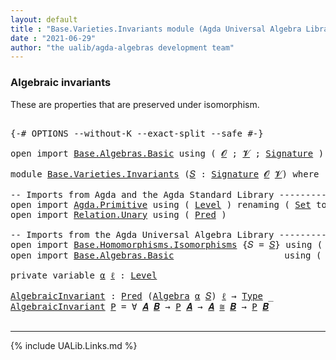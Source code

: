 ```yaml
---
layout: default
title : "Base.Varieties.Invariants module (Agda Universal Algebra Library)"
date : "2021-06-29"
author: "the ualib/agda-algebras development team"
---
```


### Algebraic invariants

These are properties that are preserved under isomorphism.

<pre class="Agda">

<a id="273" class="Symbol">{-#</a> <a id="277" class="Keyword">OPTIONS</a> <a id="285" class="Pragma">--without-K</a> <a id="297" class="Pragma">--exact-split</a> <a id="311" class="Pragma">--safe</a> <a id="318" class="Symbol">#-}</a>

<a id="323" class="Keyword">open</a> <a id="328" class="Keyword">import</a> <a id="335" href="Base.Algebras.Basic.html" class="Module">Base.Algebras.Basic</a> <a id="355" class="Keyword">using</a> <a id="361" class="Symbol">(</a> <a id="363" href="Base.Algebras.Basic.html#1160" class="Generalizable">𝓞</a> <a id="365" class="Symbol">;</a> <a id="367" href="Base.Algebras.Basic.html#1162" class="Generalizable">𝓥</a> <a id="369" class="Symbol">;</a> <a id="371" href="Base.Algebras.Basic.html#3888" class="Function">Signature</a> <a id="381" class="Symbol">)</a>

<a id="384" class="Keyword">module</a> <a id="391" href="Base.Varieties.Invariants.html" class="Module">Base.Varieties.Invariants</a> <a id="417" class="Symbol">(</a><a id="418" href="Base.Varieties.Invariants.html#418" class="Bound">𝑆</a> <a id="420" class="Symbol">:</a> <a id="422" href="Base.Algebras.Basic.html#3888" class="Function">Signature</a> <a id="432" href="Base.Algebras.Basic.html#1160" class="Generalizable">𝓞</a> <a id="434" href="Base.Algebras.Basic.html#1162" class="Generalizable">𝓥</a><a id="435" class="Symbol">)</a> <a id="437" class="Keyword">where</a>

<a id="444" class="Comment">-- Imports from Agda and the Agda Standard Library ---------------------</a>
<a id="517" class="Keyword">open</a> <a id="522" class="Keyword">import</a> <a id="529" href="Agda.Primitive.html" class="Module">Agda.Primitive</a> <a id="544" class="Keyword">using</a> <a id="550" class="Symbol">(</a> <a id="552" href="Agda.Primitive.html#597" class="Postulate">Level</a> <a id="558" class="Symbol">)</a> <a id="560" class="Keyword">renaming</a> <a id="569" class="Symbol">(</a> <a id="571" href="Agda.Primitive.html#326" class="Primitive">Set</a> <a id="575" class="Symbol">to</a> <a id="578" class="Primitive">Type</a> <a id="583" class="Symbol">)</a>
<a id="585" class="Keyword">open</a> <a id="590" class="Keyword">import</a> <a id="597" href="Relation.Unary.html" class="Module">Relation.Unary</a> <a id="612" class="Keyword">using</a> <a id="618" class="Symbol">(</a> <a id="620" href="Relation.Unary.html#1101" class="Function">Pred</a> <a id="625" class="Symbol">)</a>

<a id="628" class="Comment">-- Imports from the Agda Universal Algebra Library -------------------------------------------</a>
<a id="723" class="Keyword">open</a> <a id="728" class="Keyword">import</a> <a id="735" href="Base.Homomorphisms.Isomorphisms.html" class="Module">Base.Homomorphisms.Isomorphisms</a> <a id="767" class="Symbol">{</a><a id="768" class="Argument">𝑆</a> <a id="770" class="Symbol">=</a> <a id="772" href="Base.Varieties.Invariants.html#418" class="Bound">𝑆</a><a id="773" class="Symbol">}</a> <a id="775" class="Keyword">using</a> <a id="781" class="Symbol">(</a> <a id="783" href="Base.Homomorphisms.Isomorphisms.html#2378" class="Record Operator">_≅_</a> <a id="787" class="Symbol">)</a>
<a id="789" class="Keyword">open</a> <a id="794" class="Keyword">import</a> <a id="801" href="Base.Algebras.Basic.html" class="Module">Base.Algebras.Basic</a>                     <a id="841" class="Keyword">using</a> <a id="847" class="Symbol">(</a> <a id="849" href="Base.Algebras.Basic.html#6252" class="Function">Algebra</a> <a id="857" class="Symbol">)</a>

<a id="860" class="Keyword">private</a> <a id="868" class="Keyword">variable</a> <a id="877" href="Base.Varieties.Invariants.html#877" class="Generalizable">α</a> <a id="879" href="Base.Varieties.Invariants.html#879" class="Generalizable">ℓ</a> <a id="881" class="Symbol">:</a> <a id="883" href="Agda.Primitive.html#597" class="Postulate">Level</a>

<a id="AlgebraicInvariant"></a><a id="890" href="Base.Varieties.Invariants.html#890" class="Function">AlgebraicInvariant</a> <a id="909" class="Symbol">:</a> <a id="911" href="Relation.Unary.html#1101" class="Function">Pred</a> <a id="916" class="Symbol">(</a><a id="917" href="Base.Algebras.Basic.html#6252" class="Function">Algebra</a> <a id="925" href="Base.Varieties.Invariants.html#877" class="Generalizable">α</a> <a id="927" href="Base.Varieties.Invariants.html#418" class="Bound">𝑆</a><a id="928" class="Symbol">)</a> <a id="930" href="Base.Varieties.Invariants.html#879" class="Generalizable">ℓ</a> <a id="932" class="Symbol">→</a> <a id="934" href="Base.Varieties.Invariants.html#578" class="Primitive">Type</a> <a id="939" class="Symbol">_</a>
<a id="941" href="Base.Varieties.Invariants.html#890" class="Function">AlgebraicInvariant</a> <a id="960" href="Base.Varieties.Invariants.html#960" class="Bound">P</a> <a id="962" class="Symbol">=</a> <a id="964" class="Symbol">∀</a> <a id="966" href="Base.Varieties.Invariants.html#966" class="Bound">𝑨</a> <a id="968" href="Base.Varieties.Invariants.html#968" class="Bound">𝑩</a> <a id="970" class="Symbol">→</a> <a id="972" href="Base.Varieties.Invariants.html#960" class="Bound">P</a> <a id="974" href="Base.Varieties.Invariants.html#966" class="Bound">𝑨</a> <a id="976" class="Symbol">→</a> <a id="978" href="Base.Varieties.Invariants.html#966" class="Bound">𝑨</a> <a id="980" href="Base.Homomorphisms.Isomorphisms.html#2378" class="Record Operator">≅</a> <a id="982" href="Base.Varieties.Invariants.html#968" class="Bound">𝑩</a> <a id="984" class="Symbol">→</a> <a id="986" href="Base.Varieties.Invariants.html#960" class="Bound">P</a> <a id="988" href="Base.Varieties.Invariants.html#968" class="Bound">𝑩</a>

</pre>

--------------------------------

{% include UALib.Links.md %}

